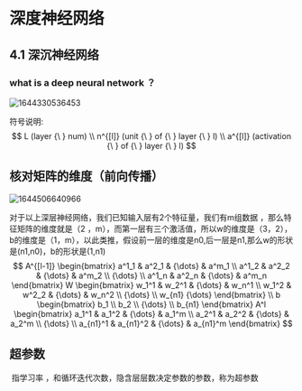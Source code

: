 # 深度神经网络	

## 4.1 深沉神经网络

### what is a deep neural network ？

![1644330536453](C:\Users\坤\AppData\Roaming\Typora\typora-user-images\1644330536453.png)

符号说明:
$$
L (layer {\ } num) \\
n^{[l]} (unit {\ } of {\ } layer {\ } l) \\
a^{[l]} (activation {\ } of {\ } layer {\ } l)
$$

## 核对矩阵的维度（前向传播）

![1644506640966](C:\Users\坤\AppData\Roaming\Typora\typora-user-images\1644506640966.png)

对于以上深层神经网络，我们已知输入层有2个特征量，我们有m组数据 ，那么特征矩阵的维度就是（2 ，m），而第一层有三个激活值，所以w的维度是（3，2），b的维度是（1，m），以此类推，假设前一层的维度是n0,后一层是n1,那么w的形状是(n1,n0)，b的形状是(1,n1)
$$
A^{[l-1]}
\begin{bmatrix}
a^1_1 & a^2_1 & {\dots} & a^m_1 \\
a^1_2 & a^2_2 & {\dots} & a^m_2 \\
{\dots} \\
a^1_n & a^2_n & {\dots} & a^m_n
\end{bmatrix}
W
\begin{bmatrix}
w_1^1 & w_2^1 & {\dots} & w_n^1 \\
w_1^2 & w^2_2 & {\dots} & w_n^2 \\
{\dots} \\
w_{n1} {\dots}
\end{bmatrix}
\\
b
\begin{bmatrix}
b_1 \\
b_2 \\
{\dots} \\
b_{n1}
\end{bmatrix}
A^l
\begin{bmatrix}
a_1^1 & a_1^2 & {\dots} & a_1^m \\
a_2^1 & a_2^2 & {\dots} & a_2^m \\
{\dots} \\
a_{n1}^1 & a_{n1}^2 & {\dots} & a_{n1}^m
\end{bmatrix}
$$


## 超参数

​	指学习率<alpha> ，和循环迭代次数，隐含层层数决定参数的参数，称为超参数

